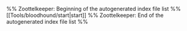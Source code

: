 %% Zoottelkeeper: Beginning of the autogenerated index file list  %%
 [[Tools/bloodhound/start|start]]
%% Zoottelkeeper: End of the autogenerated index file list  %%
